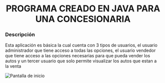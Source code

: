 <h1 align="center">PROGRAMA CREADO EN JAVA PARA UNA CONCESIONARIA</h1>

<h3>Descripción</h3>
<p>Esta aplicación es básica la cual cuenta con 3 tipos de usuarios, el usuario administrador que tiene acceso a todas las opciones, el usuario vendedor que tiene acceso a las opciones necesarias para que pueda vender los autos y un tercer usuario que solo permite visualizar los autos que estan a la venta</p>

<p>
  <img src="[[https://drive.google.com/file/d/1LDYiiOudw3ZMkwKwAFBYSZKR3DtdsEar/view?usp=drive_link](https://drive.google.com/file/d/1LDYiiOudw3ZMkwKwAFBYSZKR3DtdsEar/view)https://drive.google.com/file/d/1LDYiiOudw3ZMkwKwAFBYSZKR3DtdsEar/view](https://drive.google.com/file/d/1LDYiiOudw3ZMkwKwAFBYSZKR3DtdsEar/view?usp=sharing)https://drive.google.com/file/d/1LDYiiOudw3ZMkwKwAFBYSZKR3DtdsEar/view?usp=sharing" alt="Pantalla de inicio">
</p>
